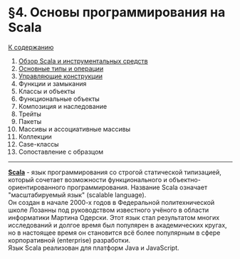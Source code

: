 # §4. Основы программирования на Scala

[К содержанию](../../README.md)

1. [Обзор Scala и инструментальных средств](SECTION_4_01.md)
2. [Основные типы и операции](SECTION_4_02.md)
3. [Управляющие конструкции](SECTION_4_03.md)
4. Функции и замыкания
5. Классы и объекты
6. Функциональные объекты
7. Композиция и наследование
8. Трейты
9. Пакеты
10. Массивы и ассоциативные массивы
11. Коллекции
12. Case-классы
13. Сопоставление с образцом

---

[**Scala**](https://ru.wikipedia.org/wiki/Scala_(%D1%8F%D0%B7%D1%8B%D0%BA_%D0%BF%D1%80%D0%BE%D0%B3%D1%80%D0%B0%D0%BC%D0%BC%D0%B8%D1%80%D0%BE%D0%B2%D0%B0%D0%BD%D0%B8%D1%8F)) - язык программирования со строгой статической типизацией, который сочетает возможности функционального и объектно-ориентированного программирования. Название Scala означает "масштабируемый язык" (scalable language).  
Он создан в начале 2000-х годов в Федеральной политехнической школе Лозанны под руководством известного учёного в области информатики Мартина Одерски. Этот язык стал результатом многих исследований и долгое время был популярен в академических кругах, но в настоящее время он становится всё более популярным в сфере корпоративной (enterprise) разработки.  
Язык Scala реализован для платформ Java и JavaScript.
